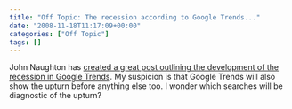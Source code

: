 ```yaml
---
title: "Off Topic: The recession according to Google Trends..."
date: "2008-11-18T11:17:09+00:00"
categories: ["Off Topic"]
tags: []
---
```


John Naughton has <a href="http://memex.naughtons.org/archives/2008/11/16/5692">created a great post outlining the development of the recession in Google Trends</a>. My suspicion is that Google Trends will also show the upturn before anything else too. I wonder which searches will be diagnostic of the upturn?
